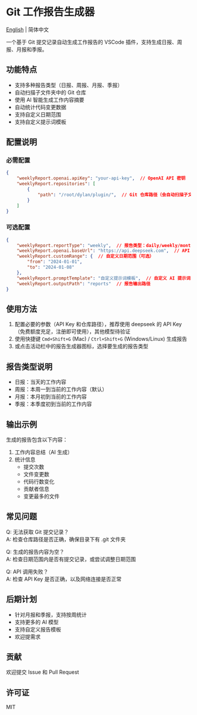 # Git 工作报告生成器

[English](./README_en.md) | 简体中文

一个基于 Git 提交记录自动生成工作报告的 VSCode 插件，支持生成日报、周报、月报和季报。

## 功能特点

- 支持多种报告类型（日报、周报、月报、季报）
- 自动扫描子文件夹中的 Git 仓库
- 使用 AI 智能生成工作内容摘要
- 自动统计代码变更数据
- 支持自定义日期范围
- 支持自定义提示词模板


## 配置说明

### 必需配置

```json
{
    "weeklyReport.openai.apiKey": "your-api-key",  // OpenAI API 密钥
    "weeklyReport.repositories": [
        {
            "path": "/root/dylan/plugin/",  // Git 仓库路径（会自动扫描子文件夹）
        }
    ]
}
```

### 可选配置

```json
{
    "weeklyReport.reportType": "weekly",  // 报告类型：daily/weekly/monthly/quarterly
    "weeklyReport.openai.baseUrl": "https://api.deepseek.com",  // API 基础 URL
    "weeklyReport.customRange": {  // 自定义日期范围（可选）
        "from": "2024-01-01",
        "to": "2024-01-08"
    },
    "weeklyReport.promptTemplate": "自定义提示词模板",  // 自定义 AI 提示词
    "weeklyReport.outputPath": "reports"  // 报告输出路径
}
```

## 使用方法

1. 配置必要的参数（API Key 和仓库路径），推荐使用 deepseek 的 API Key（免费额度充足，注册即可使用），其他模型待验证
2. 使用快捷键 `Cmd+Shift+G` (Mac) / `Ctrl+Shift+G` (Windows/Linux) 生成报告
3. 或点击活动栏中的报告生成器图标，选择要生成的报告类型

## 报告类型说明

- 日报：当天的工作内容
- 周报：本周一到当前的工作内容（默认）
- 月报：本月初到当前的工作内容
- 季报：本季度初到当前的工作内容

## 输出示例

生成的报告包含以下内容：
1. 工作内容总结（AI 生成）
2. 统计信息
   - 提交次数
   - 文件变更数
   - 代码行数变化
   - 贡献者信息
   - 变更最多的文件

## 常见问题

Q: 无法获取 Git 提交记录？  
A: 检查仓库路径是否正确，确保目录下有 .git 文件夹

Q: 生成的报告内容为空？  
A: 检查日期范围内是否有提交记录，或尝试调整日期范围

Q: API 调用失败？  
A: 检查 API Key 是否正确，以及网络连接是否正常

## 后期计划

- 针对月报和季报，支持按周统计
- 支持更多的 AI 模型
- 支持自定义报告模板
- 欢迎提需求

## 贡献

欢迎提交 Issue 和 Pull Request

## 许可证

MIT 